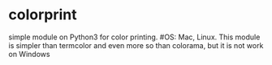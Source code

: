 # colorprint
simple module on Python3 for color printing. #OS: Mac, Linux.
This module is simpler than termcolor and even more so than colorama, but it is not work on Windows

